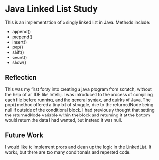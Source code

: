 # Java Linked List Study
This is an implementation of a singly linked list in Java.
Methods include:
* append()
* prepend()
* insert()
* pop()
* shift()
* count()
* show()

## Reflection
This was my first foray into creating a java program from scratch, without the help of an IDE like Intellij. I was introduced to the process of compiling each file before running, and the general syntax, and quirks of Java. The pop() method offered a tiny bit of struggle, due to the returnedNode being null if outside of the conditional block. I had previously thought that setting the returnedNode variable within the block and returning it at the bottom would return the data I had wanted, but instead it was null.

## Future Work
I would like to implement procs and clean up the logic in the LinkedList. It works, but there are too many conditionals and repeated code.
